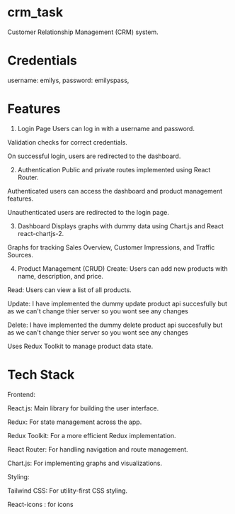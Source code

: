 
# crm_task
Customer Relationship Management (CRM) system.

# Credentials 
username: emilys, 
password: emilyspass,

# Features
1. Login Page
Users can log in with a username and password.

Validation checks for correct credentials.

On successful login, users are redirected to the dashboard.

2. Authentication
Public and private routes implemented using React Router.

Authenticated users can access the dashboard and product management features.

Unauthenticated users are redirected to the login page.

3. Dashboard
Displays graphs with dummy data using Chart.js and React react-chartjs-2.

Graphs for tracking Sales Overview, Customer Impressions, and Traffic Sources.


4. Product Management (CRUD)
Create: Users can add new products with name, description, and price.

Read: Users can view a list of all products.

Update: I have implemented the dummy update product api succesfully but as we can't change thier server so you wont see any changes  

Delete: I have implemented the dummy delete product api succesfully but as we can't change thier server so you wont see any changes  

Uses Redux Toolkit to manage product data state.

# Tech Stack
Frontend:

React.js: Main library for building the user interface.

Redux: For state management across the app.

Redux Toolkit: For a more efficient Redux implementation.

React Router: For handling navigation and route management.

Chart.js: For implementing graphs and visualizations.

Styling:

Tailwind CSS: For utility-first CSS styling.

React-icons : for icons
